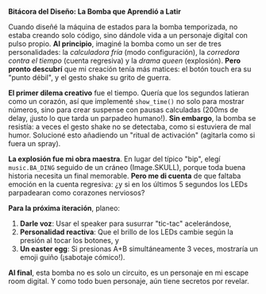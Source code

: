 **Bitácora del Diseño: La Bomba que Aprendió a Latir**  

Cuando diseñé la máquina de estados para la bomba temporizada, no estaba creando solo código, sino dándole vida a un personaje digital con pulso propio. **Al principio**, imaginé la bomba como un ser de tres personalidades: la *calculadora fría* 
(modo configuración), la *corredora contra el tiempo* (cuenta regresiva) y la *drama queen* (explosión). **Pero pronto descubrí** que mi creación tenía más matices: el botón touch era su "punto débil", y el gesto shake su grito de guerra.  

**El primer dilema creativo** fue el tiempo. Quería que los segundos latieran como un corazón, así que implementé `show_time()` no solo para mostrar números, sino para crear suspense con pausas calculadas (200ms de delay,
¡justo lo que tarda un parpadeo humano!). **Sin embargo**, la bomba se resistía: a veces el gesto shake no se detectaba, como si estuviera de mal humor. Solucioné esto añadiendo un "ritual de activación" (agitarla como si fuera un spray).  

**La explosión fue mi obra maestra**. En lugar del típico "bip", elegí `music.BA_DING` seguido de un cráneo (Image.SKULL), porque toda buena historia necesita un final memorable. **Pero me di cuenta** de que faltaba emoción en la cuenta regresiva: 
¿y si en los últimos 5 segundos los LEDs parpadearan como corazones nerviosos?  

**Para la próxima iteración**, planeo:  
1) **Darle voz**: Usar el speaker para susurrar "tic-tac" acelerándose,  
2) **Personalidad reactiva**: Que el brillo de los LEDs cambie según la presión al tocar los botones, y  
3) **Un easter egg**: Si presionas A+B simultáneamente 3 veces, mostraría un emoji guiño (¡sabotaje cómico!).  

**Al final**, esta bomba no es solo un circuito, es un personaje en mi escape room digital. Y como todo buen personaje, aún tiene secretos por revelar.  
